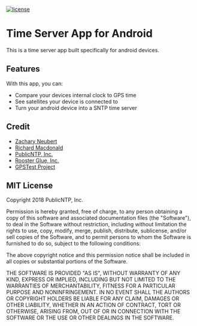 [![license](https://img.shields.io/github/license/mashape/apistatus.svg)]()
# Time Server App for Android
This is a time server app built specifically for android devices. 

## Features
With this app, you can:
- Compare your devices internal clock to GPS time
- See satellites your device is connected to
- Turn your android device into a SNTP time server

## Credit
- [Zachary Neubert](https://github.com/ZacNeubert)
- [Richard Macdonald](https://github.com/thewidgetsmith)
- [PublicNTP, Inc.](https://publicntp.org)
- [Rooster Glue, Inc.](https://roosterglue.com)
- [GPSTest Project](https://github.com/barbeau/gpstest/wiki)

## MIT License
Copyright 2018 PublicNTP, Inc.

Permission is hereby granted, free of charge, to any person obtaining a copy of this software and associated documentation files (the "Software"), to deal in the Software without restriction, including without limitation the rights to use, copy, modify, merge, publish, distribute, sublicense, and/or sell copies of the Software, and to permit persons to whom the Software is furnished to do so, subject to the following conditions:

The above copyright notice and this permission notice shall be included in all copies or substantial portions of the Software.

THE SOFTWARE IS PROVIDED "AS IS", WITHOUT WARRANTY OF ANY KIND, EXPRESS OR IMPLIED, INCLUDING BUT NOT LIMITED TO THE WARRANTIES OF MERCHANTABILITY, FITNESS FOR A PARTICULAR PURPOSE AND NONINFRINGEMENT. IN NO EVENT SHALL THE AUTHORS OR COPYRIGHT HOLDERS BE LIABLE FOR ANY CLAIM, DAMAGES OR OTHER LIABILITY, WHETHER IN AN ACTION OF CONTRACT, TORT OR OTHERWISE, ARISING FROM, OUT OF OR IN CONNECTION WITH THE SOFTWARE OR THE USE OR OTHER DEALINGS IN THE SOFTWARE.
